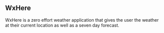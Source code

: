 ## WxHere

WxHere is a zero effort weather application that gives the user the weather at their current location as well as a seven day forecast.